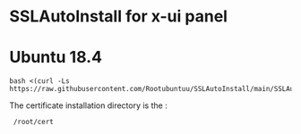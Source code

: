 # SSLAutoInstall for x-ui panel 
# Ubuntu 18.4

```
bash <(curl -Ls https://raw.githubusercontent.com/Rootubuntuu/SSLAutoInstall/main/SSLAutoInstall.sh)
```

The certificate installation directory is the  :

```
 /root/cert 
```
